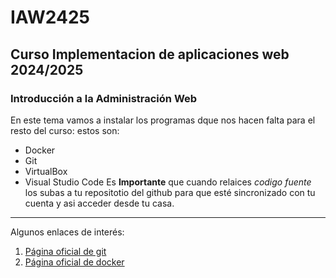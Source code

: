 # IAW2425
## Curso Implementacion de aplicaciones web 2024/2025
### **Introducción a la Administración Web**
En este tema vamos a instalar los programas dque nos hacen falta para el resto del curso: estos son:
 - Docker
 - Git
 - VirtualBox
 - Visual Studio Code 
Es **Importante** que cuando relaices *codigo fuente* los subas a tu repositotio del github para que esté sincronizado con tu cuenta y asi acceder desde tu casa.
---
Algunos  enlaces de interés: 
   1. [Página oficial de git](https://git-scm.com/)
   2. [Página oficial de docker](https://www.docker.com)
   